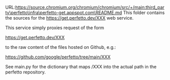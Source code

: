 URL:https://source.chromium.org/chromium/chromium/src/+/main:third_party\perfetto\infra\perfetto-get.appspot.com\README.md
This folder contains the sources for the
https://get.perfetto.dev/XXX web service.

This service simply proxies request of the form

https://get.perfetto.dev/XXX

to the raw content of the files hosted on Github, e.g.:

https://github.com/google/perfetto/tree/main/XXX

See main.py for the dictionary that maps /XXX into the actual path in the
perfetto repository.
